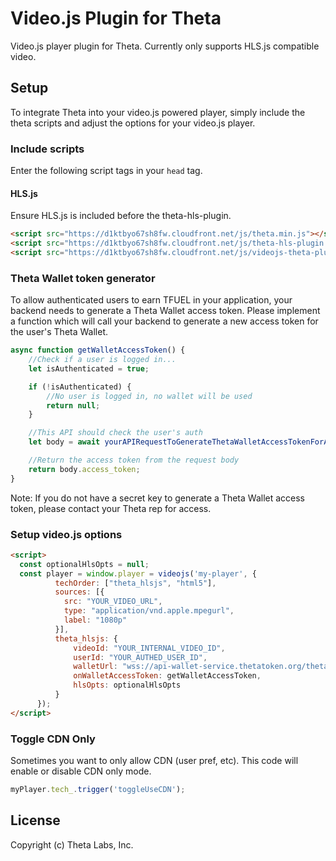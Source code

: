 # Video.js Plugin for Theta

Video.js player plugin for Theta. Currently only supports HLS.js compatible video.

## Setup

To integrate Theta into your video.js powered player, simply include the theta scripts and adjust the options for your video.js player.

### Include scripts

Enter the following script tags in your ```head``` tag.


#### HLS.js

Ensure HLS.js is included before the theta-hls-plugin.

```html
<script src="https://d1ktbyo67sh8fw.cloudfront.net/js/theta.min.js"></script>
<script src="https://d1ktbyo67sh8fw.cloudfront.net/js/theta-hls-plugin.min.js"></script>
<script src="https://d1ktbyo67sh8fw.cloudfront.net/js/videojs-theta-plugin.min.js"></script>
```

### Theta Wallet token generator

To allow authenticated users to earn TFUEL in your application, your backend needs to generate a Theta Wallet access token. Please implement a function which will call your backend to generate a new access token for the user's Theta Wallet.

```javascript
async function getWalletAccessToken() {
    //Check if a user is logged in...
    let isAuthenticated = true;

    if (!isAuthenticated) {
        //No user is logged in, no wallet will be used
        return null;
    }

    //This API should check the user's auth 
    let body = await yourAPIRequestToGenerateThetaWalletAccessTokenForAuthedUser();

    //Return the access token from the request body
    return body.access_token;
}
```

Note: If you do not have a secret key to generate a Theta Wallet access token, please contact your Theta rep for access.


### Setup video.js options


```html
<script>
  const optionalHlsOpts = null;
  const player = window.player = videojs('my-player', {
          techOrder: ["theta_hlsjs", "html5"],
          sources: [{
            src: "YOUR_VIDEO_URL",
            type: "application/vnd.apple.mpegurl",
            label: "1080p"
          }],
          theta_hlsjs: {
              videoId: "YOUR_INTERNAL_VIDEO_ID",
              userId: "YOUR_AUTHED_USER_ID",
              walletUrl: "wss://api-wallet-service.thetatoken.org/theta/ws",
              onWalletAccessToken: getWalletAccessToken,
              hlsOpts: optionalHlsOpts
          }
      });
</script>
```

### Toggle CDN Only

Sometimes you want to only allow CDN (user pref, etc).  This code will enable or disable CDN only mode.
```js
myPlayer.tech_.trigger('toggleUseCDN');
```

## License

Copyright (c) Theta Labs, Inc.
